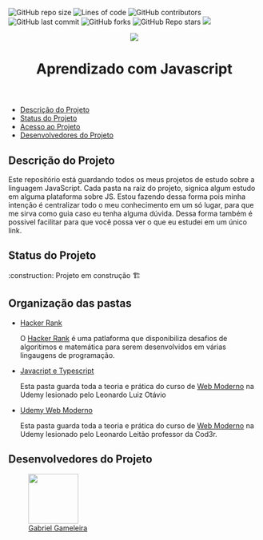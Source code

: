 ![GitHub repo size](https://img.shields.io/github/repo-size/GAMELEIRA/portfolio)
![Lines of code](https://img.shields.io/tokei/lines/github/GAMELEIRA/portfolio)
![GitHub contributors](https://img.shields.io/github/contributors/GAMELEIRA/portfolio)
![GitHub last commit](https://img.shields.io/github/last-commit/GAMELEIRA/portfolio)
![GitHub forks](https://img.shields.io/github/forks/GAMELEIRA/portfolio?style=social)
![GitHub Repo stars](https://img.shields.io/github/stars/GAMELEIRA/portfolio?style=social)
![](https://visitor-badge.glitch.me/badge?page_id=javascript)

<a href="https://gameleira.github.io/portfolio/" target="_blank">
  <div align="center">
    <img src="https://user-images.githubusercontent.com/42386775/207675122-00279b3d-e87a-4f9c-b459-5364a9fde501.svg">
  </div>
</a>
<header align="center">
  <h1 align="center"> Aprendizado com Javascript </h1>
</header>
<nav>
  <ul>
    <li>
      <a href="#description-project"">Descrição do Projeto</a>
    </li>
    <li>
      <a href="#status-project">Status do Projeto</a>
    </li>
    <li>
      <a href="#access-project">Acesso ao Projeto</a>
    </li>
    <li>
      <a href="#project-developers">Desenvolvedores do Projeto</a>
    </li>
  </ul>
</nav>
<section id="description-project">
  <h2>Descrição do Projeto</h2>
  <p>Este repositório está guardando todos os meus projetos de     estudo sobre a linguagem JavaScript. Cada pasta na raiz do projeto, signica algum estudo em alguma plataforma sobre JS. 
    Estou fazendo dessa forma pois minha intenção é centralizar todo o meu conhecimento em um só lugar, para que me sirva como guia caso eu tenha alguma dúvida. Dessa forma também é possivel facilitar para que você possa ver o que eu estudei em um único link. </p>
</section>
<section id="status-project">
  <h2>Status do Projeto</h2>
  :construction: Projeto em construção 🏗️
</section>
<section id="access-project">
  <h2>Organização das pastas</h2>
  <ul>  
    <li>
        <a href="https://github.com/GAMELEIRA/javascript/tree/main/hacker-rank">Hacker Rank</a>
        <p>O <a href="https://www.hackerrank.com/">Hacker Rank</a> é uma patlaforma que disponibiliza desafios de algoritimos e matemática para serem desenvolvidos em várias lingaugens de programação.<p>
    </li>
    <li>
        <a href="https://github.com/GAMELEIRA/javascript/tree/main/javascript-typescript">Javacript e Typescript</a>
        <p>Esta pasta guarda toda a teoria e prática do curso de <a href="https://www.udemy.com/course/curso-de-javascript-moderno-do-basico-ao-avancado/">Web Moderno</a> na Udemy lesionado pelo Leonardo Luiz Otávio <p>
    </li>
    <li>
        <a href="https://github.com/GAMELEIRA/javascript/tree/main/udemy-web-moderno">Udemy Web Moderno</a>
        <p>Esta pasta guarda toda a teoria e prática do curso de <a href="https://www.udemy.com/course/curso-web/">Web Moderno</a> na Udemy lesionado pelo Leonardo Leitão professor da Cod3r.</p>
    </li>
  <ul>                                    
</section>
<section id="project-developers">
  <h2>Desenvolvedores do Projeto</h2>
  <a href="https://github.com/GAMELEIRA">                             
    <figure>         
      <img whidth="100px" height="100px" src="https://user-images.githubusercontent.com/42386775/207705012-e87ef9d0-f7c1-4ab0-847e-3a41843e2127.png">
       <br>
      <figcaption>Gabriel Gameleira</figcaption>                                                                                                         
     </figure>
   </a>
</section>
